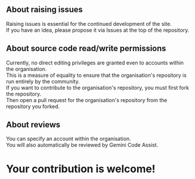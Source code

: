 ## About raising issues
Raising issues is essential for the continued development of the site.  
If you have an idea, please propose it via Issues at the top of the repository.

## About source code read/write permissions
Currently, no direct editing privileges are granted even to accounts within the organisation.  
This is a measure of equality to ensure that the organisation's repository is run entirely by the community.  
If you want to contribute to the organisation's repository, you must first fork the repository.  
Then open a pull request for the organisation's repository from the repository you forked.  

## About reviews
You can specify an account within the organisation.  
You will also automatically be reviewed by Gemini Code Assist.  

# Your contribution is welcome!